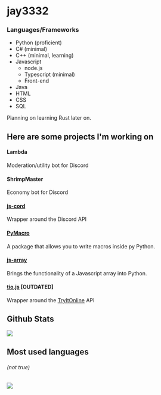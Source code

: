 <span text-align="center">

# jay3332
### Languages/Frameworks 
- Python (proficient)
- C# (minimal)
- C++ (minimal, learning)
- Javascript
  - node.js
  - Typescript (minimal)
  - Front-end
- Java
- HTML 
- CSS
- SQL  

Planning on learning Rust later on.
## Here are some projects I'm working on
#### Lambda 
Moderation/utility bot for Discord
#### ShrimpMaster
Economy bot for Discord
#### [js-cord](https://github.com/jay3332/js-cord)
Wrapper around the Discord API 
#### [PyMacro](https://github.com/jay3332/PyMacro)
A package that allows you to write macros inside py Python.
#### [js-array](https://github.com/jay3332/js-array)
Brings the functionality of a Javascript array into Python.
#### [tio.js](https://github.com/jay3332/tio.js) **\[OUTDATED\]**
Wrapper around the [TryItOnline](https://tio.run) API

</span>

<span float="center" height=200>
  <h2>Github Stats</h2>
<img src="https://github-readme-stats.vercel.app/api?username=jay3332&show_icons=true&count_private=true&title_color=d1eaff&text_color=f2f9ff&icon_color=a3b9cc&bg_color=6e7e91" float="left" />
  <h2>Most used languages</h2>
  <h6><i>(not true)</i></h6>
<img src="https://github-readme-stats.vercel.app/api/top-langs?username=jay3332&show_icons=true&title_color=d1eaff&text_color=f2f9ff&icon_color=a3b9cc&bg_color=475159" float="right" />
</span>
